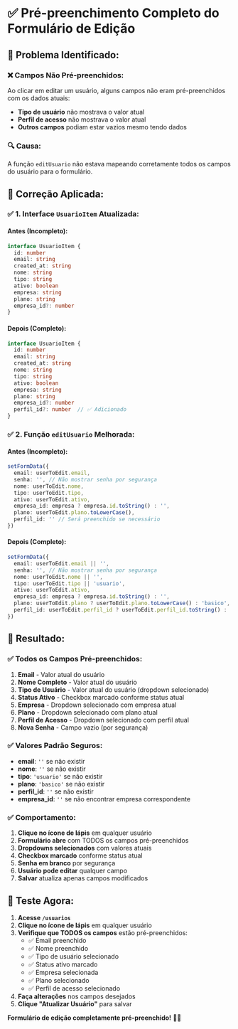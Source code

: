 # ✅ Pré-preenchimento Completo do Formulário de Edição

## 🎯 **Problema Identificado:**

### **❌ Campos Não Pré-preenchidos:**
Ao clicar em editar um usuário, alguns campos não eram pré-preenchidos com os dados atuais:
- **Tipo de usuário** não mostrava o valor atual
- **Perfil de acesso** não mostrava o valor atual
- **Outros campos** podiam estar vazios mesmo tendo dados

### **🔍 Causa:**
A função `editUsuario` não estava mapeando corretamente todos os campos do usuário para o formulário.

## 🔧 **Correção Aplicada:**

### **✅ 1. Interface `UsuarioItem` Atualizada:**

#### **Antes (Incompleto):**
```typescript
interface UsuarioItem {
  id: number
  email: string
  created_at: string
  nome: string
  tipo: string
  ativo: boolean
  empresa: string
  plano: string
  empresa_id?: number
}
```

#### **Depois (Completo):**
```typescript
interface UsuarioItem {
  id: number
  email: string
  created_at: string
  nome: string
  tipo: string
  ativo: boolean
  empresa: string
  plano: string
  empresa_id?: number
  perfil_id?: number  // ✅ Adicionado
}
```

### **✅ 2. Função `editUsuario` Melhorada:**

#### **Antes (Incompleto):**
```typescript
setFormData({
  email: userToEdit.email,
  senha: '', // Não mostrar senha por segurança
  nome: userToEdit.nome,
  tipo: userToEdit.tipo,
  ativo: userToEdit.ativo,
  empresa_id: empresa ? empresa.id.toString() : '',
  plano: userToEdit.plano.toLowerCase(),
  perfil_id: '' // Será preenchido se necessário
})
```

#### **Depois (Completo):**
```typescript
setFormData({
  email: userToEdit.email || '',
  senha: '', // Não mostrar senha por segurança
  nome: userToEdit.nome || '',
  tipo: userToEdit.tipo || 'usuario',
  ativo: userToEdit.ativo,
  empresa_id: empresa ? empresa.id.toString() : '',
  plano: userToEdit.plano ? userToEdit.plano.toLowerCase() : 'basico',
  perfil_id: userToEdit.perfil_id ? userToEdit.perfil_id.toString() : ''
})
```

## 🎉 **Resultado:**

### **✅ Todos os Campos Pré-preenchidos:**

1. **Email** - Valor atual do usuário
2. **Nome Completo** - Valor atual do usuário
3. **Tipo de Usuário** - Valor atual do usuário (dropdown selecionado)
4. **Status Ativo** - Checkbox marcado conforme status atual
5. **Empresa** - Dropdown selecionado com empresa atual
6. **Plano** - Dropdown selecionado com plano atual
7. **Perfil de Acesso** - Dropdown selecionado com perfil atual
8. **Nova Senha** - Campo vazio (por segurança)

### **✅ Valores Padrão Seguros:**

- **email**: `''` se não existir
- **nome**: `''` se não existir
- **tipo**: `'usuario'` se não existir
- **plano**: `'basico'` se não existir
- **perfil_id**: `''` se não existir
- **empresa_id**: `''` se não encontrar empresa correspondente

### **✅ Comportamento:**

1. **Clique no ícone de lápis** em qualquer usuário
2. **Formulário abre** com TODOS os campos pré-preenchidos
3. **Dropdowns selecionados** com valores atuais
4. **Checkbox marcado** conforme status atual
5. **Senha em branco** por segurança
6. **Usuário pode editar** qualquer campo
7. **Salvar** atualiza apenas campos modificados

## 🚀 **Teste Agora:**

1. **Acesse `/usuarios`**
2. **Clique no ícone de lápis** em qualquer usuário
3. **Verifique que TODOS os campos** estão pré-preenchidos:
   - ✅ Email preenchido
   - ✅ Nome preenchido
   - ✅ Tipo de usuário selecionado
   - ✅ Status ativo marcado
   - ✅ Empresa selecionada
   - ✅ Plano selecionado
   - ✅ Perfil de acesso selecionado
4. **Faça alterações** nos campos desejados
5. **Clique "Atualizar Usuário"** para salvar

**Formulário de edição completamente pré-preenchido!** 🎯✨
